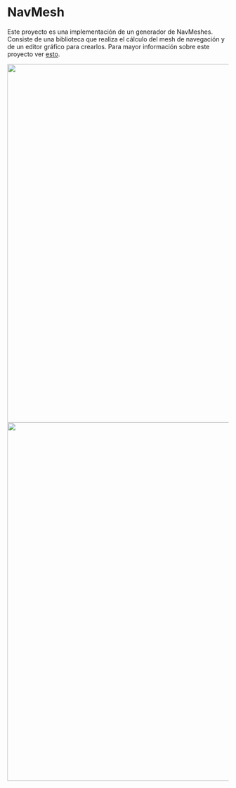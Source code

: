 # NavMesh
Este proyecto es una implementación de un generador de NavMeshes. Consiste de una biblioteca que realiza el cálculo del mesh de navegación y de un editor gráfico para crearlos. Para mayor información sobre este proyecto ver <a href="http://e-rojas-fredini.blogspot.com.ar/2013/11/como-generar-un-navmesh-2d.html" target="_blank">esto</a>.

<img src="http://2.bp.blogspot.com/-v40ezRDULHE/UpRR1yZfv9I/AAAAAAAAAGE/NGZ1v1z0qMI/s1600/NavMeshWalkableObstacle.PNG" width="816"/>

<img src="http://1.bp.blogspot.com/-OK-RdqrR9Ng/UpRR139OJuI/AAAAAAAAAGA/MYw5Y0HY1Pc/s1600/ResultNavMesh.PNG" width="816"/>
